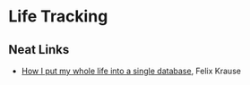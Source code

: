 # Life Tracking

## Neat Links

- [How I put my whole life into a single
  database](https://krausefx.com//blog/how-i-put-my-whole-life-into-a-single-database),
  Felix Krause
